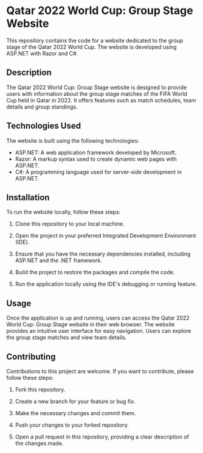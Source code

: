 # Qatar 2022 World Cup: Group Stage Website

This repository contains the code for a website dedicated to the group stage of the Qatar 2022 World Cup. The website is developed using ASP.NET with Razor and C#.

## Description

The Qatar 2022 World Cup: Group Stage website is designed to provide users with information about the group stage matches of the FIFA World Cup held in Qatar in 2022. It offers features such as match schedules, team details and group standings.

## Technologies Used

The website is built using the following technologies:

- ASP.NET: A web application framework developed by Microsoft.
- Razor: A markup syntax used to create dynamic web pages with ASP.NET.
- C#: A programming language used for server-side development in ASP.NET.

## Installation

To run the website locally, follow these steps:

1. Clone this repository to your local machine.

2. Open the project in your preferred Integrated Development Environment (IDE).

3. Ensure that you have the necessary dependencies installed, including ASP.NET and the .NET framework.

4. Build the project to restore the packages and compile the code.

5. Run the application locally using the IDE's debugging or running feature.

## Usage

Once the application is up and running, users can access the Qatar 2022 World Cup: Group Stage website in their web browser. The website provides an intuitive user interface for easy navigation. Users can explore the group stage matches and view team details.

## Contributing

Contributions to this project are welcome. If you want to contribute, please follow these steps:

1. Fork this repository.

2. Create a new branch for your feature or bug fix.

3. Make the necessary changes and commit them.

4. Push your changes to your forked repository.

5. Open a pull request in this repository, providing a clear description of the changes made.
